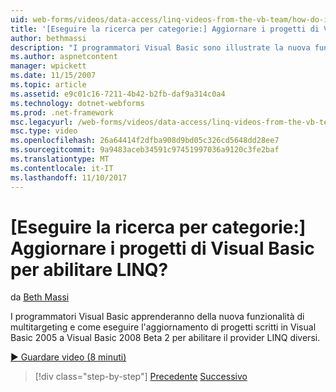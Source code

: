 ```yaml
---
uid: web-forms/videos/data-access/linq-videos-from-the-vb-team/how-do-i-upgrade-visual-basic-projects-to-enable-linq
title: '[Eseguire la ricerca per categorie:] Aggiornare i progetti di Visual Basic per abilitare LINQ? | Microsoft Docs'
author: bethmassi
description: "I programmatori Visual Basic sono illustrate la nuova funzionalità di multitargeting e come eseguire l'aggiornamento di progetti scritti in Visual Basic 2005 a Visual Basic 2008 Beta..."
ms.author: aspnetcontent
manager: wpickett
ms.date: 11/15/2007
ms.topic: article
ms.assetid: e9c01c16-7211-4b42-b2fb-daf9a314c0a4
ms.technology: dotnet-webforms
ms.prod: .net-framework
msc.legacyurl: /web-forms/videos/data-access/linq-videos-from-the-vb-team/how-do-i-upgrade-visual-basic-projects-to-enable-linq
msc.type: video
ms.openlocfilehash: 26a64414f2dfba908d9bd05c326cd5648dd28ee7
ms.sourcegitcommit: 9a9483aceb34591c97451997036a9120c3fe2baf
ms.translationtype: MT
ms.contentlocale: it-IT
ms.lasthandoff: 11/10/2017
---
```

<a name="how-do-i-upgrade-visual-basic-projects-to-enable-linq"></a>[Eseguire la ricerca per categorie:] Aggiornare i progetti di Visual Basic per abilitare LINQ?
====================
da [Beth Massi](https://github.com/bethmassi)

I programmatori Visual Basic apprenderanno della nuova funzionalità di multitargeting e come eseguire l'aggiornamento di progetti scritti in Visual Basic 2005 a Visual Basic 2008 Beta 2 per abilitare il provider LINQ diversi.

[&#9654; Guardare video (8 minuti)](https://channel9.msdn.com/Blogs/ASP-NET-Site-Videos/how-do-i-upgrade-visual-basic-projects-to-enable-linq)

>[!div class="step-by-step"]
[Precedente](how-do-i-perform-group-and-aggregate-queries.md)
[Successivo](how-do-i-get-started-with-linq-to-xml.md)
